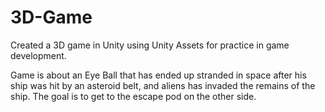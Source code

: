 # 3D-Game
Created a 3D game in Unity using Unity Assets for practice in game development.

Game is about an Eye Ball that has ended up stranded in space after his ship was hit by an asteroid belt, and aliens has invaded the remains of the ship. The goal is to get to the escape pod on the other side.
